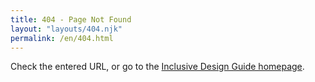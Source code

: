 ```yaml
---
title: 404 - Page Not Found
layout: "layouts/404.njk"
permalink: /en/404.html
---
```


Check the entered URL, or go to the [Inclusive Design Guide homepage](/).
